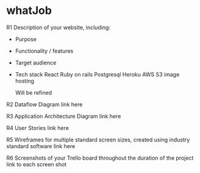 # whatJob
R1	Description of your website, including:
- Purpose
- Functionality / features
- Target audience
- Tech stack
    React
    Ruby on rails
    Postgresql
    Heroku
    AWS S3 image hosting

    Will be refined

R2	Dataflow Diagram
    link here

R3	Application Architecture Diagram
    link here

R4	User Stories
    link here

R5	Wireframes for multiple standard screen sizes, created using industry standard software
    link here

R6	Screenshots of your Trello board throughout the duration of the project
    link to each screen shot